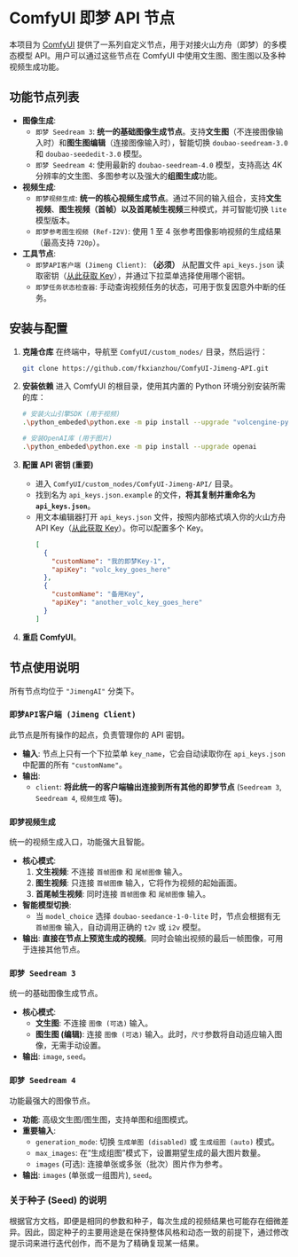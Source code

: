 # ComfyUI 即梦 API 节点

本项目为 [ComfyUI](https://github.com/comfyanonymous/ComfyUI) 提供了一系列自定义节点，用于对接火山方舟（即梦）的多模态模型 API。用户可以通过这些节点在 ComfyUI 中使用文生图、图生图以及多种视频生成功能。

## 功能节点列表

- **图像生成**:
  - `即梦 Seedream 3`: **统一的基础图像生成节点**。支持**文生图**（不连接图像输入时）和**图生图编辑**（连接图像输入时），智能切换 `doubao-seedream-3.0` 和 `doubao-seededit-3.0` 模型。
  - `即梦 Seedream 4`: 使用最新的 `doubao-seedream-4.0` 模型，支持高达 4K 分辨率的文生图、多图参考以及强大的**组图生成**功能。
- **视频生成**:
  - `即梦视频生成`: **统一的核心视频生成节点**。通过不同的输入组合，支持**文生视频**、**图生视频（首帧）**以及**首尾帧生视频**三种模式，并可智能切换 `lite` 模型版本。
  - `即梦参考图生视频 (Ref-I2V)`: 使用 1 至 4 张参考图像影响视频的生成结果（最高支持 `720p`）。
- **工具节点**:
  - `即梦API客户端 (Jimeng Client)`: **（必须）** 从配置文件 `api_keys.json` 读取密钥（[从此获取 Key](https://console.volcengine.com/ark/region:ark+cn-beijing/apiKey)），并通过下拉菜单选择使用哪个密钥。
  - `即梦任务状态检查器`: 手动查询视频任务的状态，可用于恢复因意外中断的任务。

## 安装与配置

1.  **克隆仓库**
    在终端中，导航至 `ComfyUI/custom_nodes/` 目录，然后运行：

    ```bash
    git clone https://github.com/fkxianzhou/ComfyUI-Jimeng-API.git
    ```

2.  **安装依赖**
    进入 ComfyUI 的根目录，使用其内置的 Python 环境分别安装所需的库：

    ```bash
    # 安装火山引擎SDK (用于视频)
    .\python_embeded\python.exe -m pip install --upgrade "volcengine-python-sdk[ark]"

    # 安装OpenAI库 (用于图片)
    .\python_embeded\python.exe -m pip install --upgrade openai
    ```

3.  **配置 API 密钥 (重要)**

    - 进入 `ComfyUI/custom_nodes/ComfyUI-Jimeng-API/` 目录。
    - 找到名为 `api_keys.json.example` 的文件，**将其复制并重命名为 `api_keys.json`**。
    - 用文本编辑器打开 `api_keys.json` 文件，按照内部格式填入你的火山方舟 API Key（[从此获取 Key](https://console.volcengine.com/ark/region:ark+cn-beijing/apiKey)）。你可以配置多个 Key。
      ```json
      [
        {
          "customName": "我的即梦Key-1",
          "apiKey": "volc_key_goes_here"
        },
        {
          "customName": "备用Key",
          "apiKey": "another_volc_key_goes_here"
        }
      ]
      ```

4.  **重启 ComfyUI**。

## 节点使用说明

所有节点均位于 `"JimengAI"` 分类下。

### `即梦API客户端 (Jimeng Client)`

此节点是所有操作的起点，负责管理你的 API 密钥。

- **输入**: 节点上只有一个下拉菜单 `key_name`，它会自动读取你在 `api_keys.json` 中配置的所有 `"customName"`。
- **输出**:
  - `client`: **将此统一的客户端输出连接到所有其他的即梦节点** (`Seedream 3`, `Seedream 4`, `视频生成` 等)。

### `即梦视频生成`

统一的视频生成入口，功能强大且智能。

- **核心模式**:
  1.  **文生视频**: 不连接 `首帧图像` 和 `尾帧图像` 输入。
  2.  **图生视频**: 只连接 `首帧图像` 输入，它将作为视频的起始画面。
  3.  **首尾帧生视频**: 同时连接 `首帧图像` 和 `尾帧图像` 输入。
- **智能模型切换**:
  - 当 `model_choice` 选择 `doubao-seedance-1-0-lite` 时，节点会根据有无 `首帧图像` 输入，自动调用正确的 `t2v` 或 `i2v` 模型。
- **输出**: **直接在节点上预览生成的视频**。同时会输出视频的最后一帧图像，可用于连接其他节点。

### `即梦 Seedream 3`

统一的基础图像生成节点。

- **核心模式**:
  - **文生图**: 不连接 `图像 (可选)` 输入。
  - **图生图 (编辑)**: 连接 `图像 (可选)` 输入。此时，`尺寸`参数将自动适应输入图像，无需手动设置。
- **输出**: `image`, `seed`。

### `即梦 Seedream 4`

功能最强大的图像节点。

- **功能**: 高级文生图/图生图，支持单图和组图模式。
- **重要输入**:
  - `generation_mode`: 切换 `生成单图 (disabled)` 或 `生成组图 (auto)` 模式。
  - `max_images`: 在“生成组图”模式下，设置期望生成的最大图片数量。
  - `images` (可选): 连接单张或多张（批次）图片作为参考。
- **输出**: `images` (单张或一组图片), `seed`。

### 关于种子 (Seed) 的说明

根据官方文档，即便是相同的参数和种子，每次生成的视频结果也可能存在细微差异。因此，固定种子的主要用途是在保持整体风格和动态一致的前提下，通过修改提示词来进行迭代创作，而不是为了精确复现某一结果。
